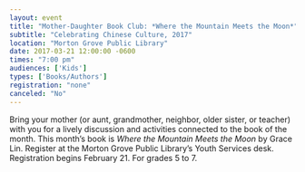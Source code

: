 ```yaml
---
layout: event
title: "Mother-Daughter Book Club: *Where the Mountain Meets the Moon*"
subtitle: "Celebrating Chinese Culture, 2017"
location: "Morton Grove Public Library"
date: 2017-03-21 12:00:00 -0600
times: "7:00 pm"
audiences: ['Kids']
types: ['Books/Authors']
registration: "none"
canceled: "No"
---
```

Bring your mother (or aunt, grandmother, neighbor, older sister, or teacher) with you for a lively discussion and activities connected to the book of the month. This month’s book is *Where the Mountain Meets the Moon* by Grace Lin. Register at the Morton Grove Public Library’s Youth Services desk. Registration begins February 21. For grades 5 to 7.
